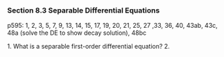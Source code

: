 ### Section 8.3 Separable Differential Equations
p595: 1, 2, 3, 5, 7, 9, 13, 14, 15, 17, 19, 20, 21, 25, 27 ,33, 36, 40, 43ab, 43c, 48a (solve the DE to show decay solution), 48bc

1\. What is a separable first-order differential equation?
2\. 
